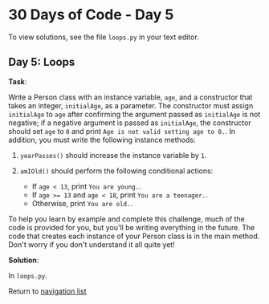 # 30 Days of Code - Day 5

To view solutions, see the file `loops.py` in your text editor.

## Day 5: Loops

**Task**:

Write a Person class with an instance variable, `age`, and a constructor that takes an integer, `initialAge`,
as a parameter. The constructor must assign `initialAge` to `age` after confirming the argument passed as `initialAge`
is not negative; if a negative argument is passed as `initialAge`, the constructor should set `age` to `0` and print
`Age is not valid setting age to 0.`. In addition, you must write the following instance methods:

1. `yearPasses()` should increase the instance variable by `1`.

2. `amIOld()` should perform the following conditional actions:
    * If `age < 13`, print `You are young.`.
    * If `age >= 13` and `age < 18`, print `You are a teenager.`.
    * Otherwise, print `You are old.`.

To help you learn by example and complete this challenge, much of the code is provided for you,
but you'll be writing everything in the future. The code that creates each instance of your Person class is in
the main method. Don't worry if you don't understand it all quite yet!

**Solution**:

In `loops.py`.

Return to [navigation list](/README.md "navigation list")